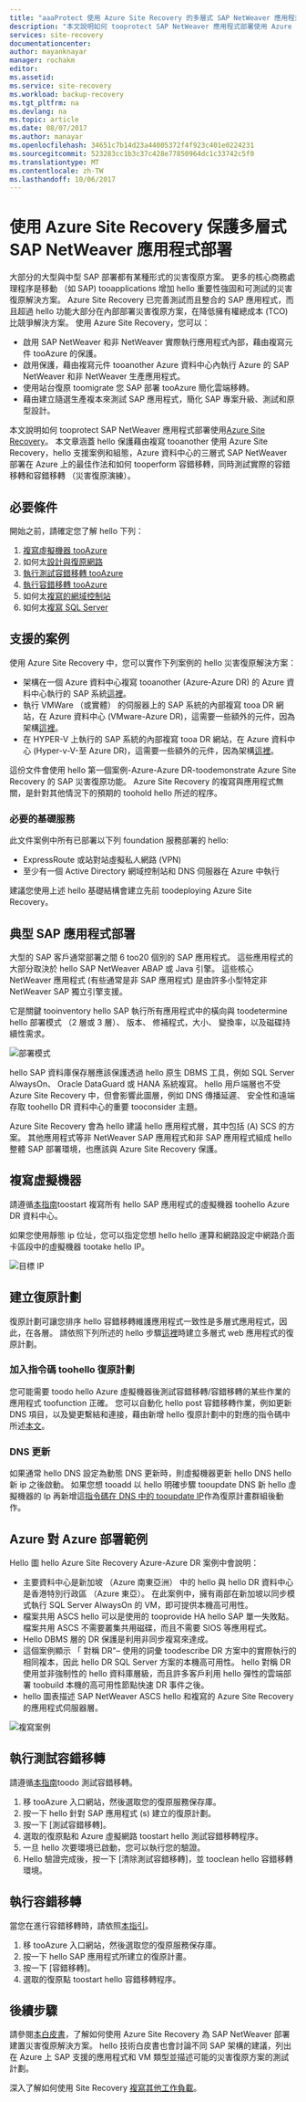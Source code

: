 ```yaml
---
title: "aaaProtect 使用 Azure Site Recovery 的多層式 SAP NetWeaver 應用程式部署 |Microsoft 文件"
description: "本文說明如何 tooprotect SAP NetWeaver 應用程式部署使用 Azure Site Recovery"
services: site-recovery
documentationcenter: 
author: mayanknayar
manager: rochakm
editor: 
ms.assetid: 
ms.service: site-recovery
ms.workload: backup-recovery
ms.tgt_pltfrm: na
ms.devlang: na
ms.topic: article
ms.date: 08/07/2017
ms.author: manayar
ms.openlocfilehash: 34651c7b14d23a44005372f4f923c401e0224231
ms.sourcegitcommit: 523283cc1b3c37c428e77850964dc1c33742c5f0
ms.translationtype: MT
ms.contentlocale: zh-TW
ms.lasthandoff: 10/06/2017
---
```

# <a name="protect-a-multi-tier-sap-netweaver-application-deployment-using-azure-site-recovery"></a>使用 Azure Site Recovery 保護多層式 SAP NetWeaver 應用程式部署

大部分的大型與中型 SAP 部署都有某種形式的災害復原方案。  更多的核心商務處理程序是移動 （如 SAP) tooapplications 增加 hello 重要性強固和可測試的災害復原解決方案。  Azure Site Recovery 已完善測試而且整合的 SAP 應用程式，而且超過 hello 功能大部分在內部部署災害復原方案，在降低擁有權總成本 (TCO) 比競爭解決方案。
使用 Azure Site Recovery，您可以：
* 啟用 SAP NetWeaver 和非 NetWeaver 實際執行應用程式內部，藉由複寫元件 tooAzure 的保護。
* 啟用保護，藉由複寫元件 tooanother Azure 資料中心內執行 Azure 的 SAP NetWeaver 和非 NetWeaver 生產應用程式。
* 使用站台復原 toomigrate 您 SAP 部署 tooAzure 簡化雲端移轉。
* 藉由建立隨選生產複本來測試 SAP 應用程式，簡化 SAP 專案升級、測試和原型設計。

本文說明如何 tooprotect SAP NetWeaver 應用程式部署使用[Azure Site Recovery](site-recovery-overview.md)。 本文章涵蓋 hello 保護藉由複寫 tooanother 使用 Azure Site Recovery，hello 支援案例和組態，Azure 資料中心的三層式 SAP NetWeaver 部署在 Azure 上的最佳作法和如何 tooperform 容錯移轉，同時測試實際的容錯移轉和容錯移轉 （災害復原演練）。


## <a name="prerequisites"></a>必要條件
開始之前，請確定您了解 hello 下列：

1. [複寫虛擬機器 tooAzure](azure-to-azure-walkthrough-enable-replication.md)
2. 如何太[設計與復原網路](site-recovery-azure-to-azure-networking-guidance.md)
3. [執行測試容錯移轉 tooAzure](azure-to-azure-walkthrough-test-failover.md)
4. [執行容錯移轉 tooAzure](site-recovery-failover.md)
5. 如何太[複寫的網域控制站](site-recovery-active-directory.md)
6. 如何太[複寫 SQL Server](site-recovery-sql.md)

## <a name="supported-scenarios"></a>支援的案例
使用 Azure Site Recovery 中，您可以實作下列案例的 hello 災害復原解決方案：
* 架構在一個 Azure 資料中心複寫 tooanother (Azure-Azure DR) 的 Azure 資料中心執行的 SAP 系統[這裡](https://aka.ms/asr-a2a-architecture)。
* 執行 VMWare （或實體） 的伺服器上的 SAP 系統的內部複寫 tooa DR 網站，在 Azure 資料中心 (VMware-Azure DR)，這需要一些額外的元件，因為架構[這裡](https://aka.ms/asr-v2a-architecture)。
* 在 HYPER-V 上執行的 SAP 系統的內部複寫 tooa DR 網站，在 Azure 資料中心 (Hyper-v-V-至 Azure DR)，這需要一些額外的元件，因為架構[這裡](https://aka.ms/asr-h2a-architecture)。

這份文件會使用 hello 第一個案例-Azure-Azure DR-toodemonstrate Azure Site Recovery 的 SAP 災害復原功能。 Azure Site Recovery 的複寫與應用程式無關，是針對其他情況下的預期的 toohold hello 所述的程序。

### <a name="required-foundation-services"></a>必要的基礎服務
此文件案例中所有已部署以下列 foundation 服務部署的 hello:
* ExpressRoute 或站對站虛擬私人網路 (VPN)
* 至少有一個 Active Directory 網域控制站和 DNS 伺服器在 Azure 中執行

建議您使用上述 hello 基礎結構會建立先前 toodeploying Azure Site Recovery。


## <a name="typical-sap-application-deployment"></a>典型 SAP 應用程式部署
大型的 SAP 客戶通常部署之間 6 too20 個別的 SAP 應用程式。  這些應用程式的大部分取決於 hello SAP NetWeaver ABAP 或 Java 引擎。  這些核心 NetWeaver 應用程式 (有些通常是非 SAP 應用程式) 是由許多小型特定非 NetWeaver SAP 獨立引擎支援。  

它是關鍵 tooinventory hello SAP 執行所有應用程式中的橫向與 toodetermine hello 部署模式 （2 層或 3 層）、 版本、 修補程式，大小、 變換率，以及磁碟持續性需求。

![部署模式](./media/site-recovery-sap/sap-typical-deployment.png)

hello SAP 資料庫保存層應該保護透過 hello 原生 DBMS 工具，例如 SQL Server AlwaysOn、 Oracle DataGuard 或 HANA 系統複寫。 hello 用戶端層也不受 Azure Site Recovery 中，但會影響此圖層，例如 DNS 傳播延遲、 安全性和遠端存取 toohello DR 資料中心的重要 tooconsider 主題。

Azure Site Recovery 會為 hello 建議 hello 應用程式層，其中包括 (A) SCS 的方案。 其他應用程式等非 NetWeaver SAP 應用程式和非 SAP 應用程式組成 hello 整體 SAP 部署環境，也應該與 Azure Site Recovery 保護。

## <a name="replicate-virtual-machines"></a>複寫虛擬機器
請遵循[本指南](azure-to-azure-walkthrough-enable-replication.md)toostart 複寫所有 hello SAP 應用程式的虛擬機器 toohello Azure DR 資料中心。

如果您使用靜態 ip 位址，您可以指定您想 hello hello 運算和網路設定中網路介面卡區段中的虛擬機器 tootake hello IP。

![目標 IP](./media/site-recovery-sap/sap-static-ip.png)


## <a name="creating-a-recovery-plan"></a>建立復原計劃
復原計劃可讓您排序 hello 容錯移轉維護應用程式一致性是多層式應用程式，因此，在各層。 請依照下列所述的 hello 步驟[這裡](site-recovery-create-recovery-plans.md)時建立多層式 web 應用程式的復原計劃。

### <a name="adding-scripts-toohello-recovery-plan"></a>加入指令碼 toohello 復原計劃
您可能需要 toodo hello Azure 虛擬機器後測試容錯移轉/容錯移轉的某些作業的應用程式 toofunction 正確。 您可以自動化 hello post 容錯移轉作業，例如更新 DNS 項目，以及變更繫結和連接，藉由新增 hello 復原計劃中的對應的指令碼中所述[本文](site-recovery-create-recovery-plans.md#add-scripts)。

### <a name="dns-update"></a>DNS 更新
如果通常 hello DNS 設定為動態 DNS 更新時，則虛擬機器更新 hello DNS hello 新 ip 之後啟動。 如果您想 tooadd 以 hello 明確步驟 tooupdate DNS 新 hello 虛擬機器的 Ip 再新增這[指令碼在 DNS 中的 tooupdate IP](https://aka.ms/asr-dns-update)作為復原計畫群組後動作。  

## <a name="example-azure-to-azure-deployment"></a>Azure 對 Azure 部署範例
Hello 圖 hello Azure Site Recovery Azure-Azure DR 案例中會說明：
* 主要資料中心是新加坡 （Azure 南東亞洲） 中的 hello 與 hello DR 資料中心是香港特別行政區 （Azure 東亞）。  在此案例中，擁有兩部在新加坡以同步模式執行 SQL Server AlwaysOn 的 VM，即可提供本機高可用性。
* 檔案共用 ASCS hello 可以是使用的 tooprovide HA hello SAP 單一失敗點。 檔案共用 ASCS 不需要叢集共用磁碟，而且不需要 SIOS 等應用程式。
* Hello DBMS 層的 DR 保護是利用非同步複寫來達成。
* 這個案例顯示 「 對稱 DR"– 使用的詞彙 toodescribe DR 方案中的實際執行的相同複本，因此 hello DR SQL Server 方案的本機高可用性。 hello 對稱 DR 使用並非強制性的 hello 資料庫層級，而且許多客戶利用 hello 彈性的雲端部署 toobuild 本機的高可用性節點快速 DR 事件之後。
* hello 圖表描述 SAP NetWeaver ASCS hello 和複寫的 Azure Site Recovery 的應用程式伺服器層。

![複寫案例](./media/site-recovery-sap/sap-replication-scenario.png)

## <a name="doing-a-test-failover"></a>執行測試容錯移轉
請遵循[本指南](azure-to-azure-walkthrough-test-failover.md)toodo 測試容錯移轉。

1.  移 tooAzure 入口網站，然後選取您的復原服務保存庫。
2.  按一下 hello 針對 SAP 應用程式 (s) 建立的復原計劃。
3.  按一下 [測試容錯移轉]。
4.  選取的復原點和 Azure 虛擬網路 toostart hello 測試容錯移轉程序。
5.  一旦 hello 次要環境已啟動，您可以執行您的驗證。
6.  Hello 驗證完成後，按一下 [清除測試容錯移轉]，並 tooclean hello 容錯移轉環境。

## <a name="doing-a-failover"></a>執行容錯移轉
當您在進行容錯移轉時，請依照[本指引](site-recovery-failover.md)。

1.  移 tooAzure 入口網站，然後選取您的復原服務保存庫。
2.  按一下 hello SAP 應用程式所建立的復原計畫。
3.  按一下 [容錯移轉]。
4.  選取的復原點 toostart hello 容錯移轉程序。

## <a name="next-steps"></a>後續步驟
請參閱[本白皮書](http://aka.ms/asr-sap)，了解如何使用 Azure Site Recovery 為 SAP NetWeaver 部署建置災害復原解決方案。 hello 技術白皮書也會討論不同 SAP 架構的建議，列出在 Azure 上 SAP 支援的應用程式和 VM 類型並描述可能的災害復原方案的測試計劃。

深入了解如何使用 Site Recovery [複寫其他工作負載](site-recovery-workload.md)。
